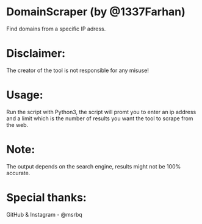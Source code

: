 # DomainScraper (by @1337Farhan)
Find domains from a specific IP adress.

# Disclaimer:
The creator of the tool is not responsible for any misuse!

# Usage:
Run the script with Python3, the script will promt you to enter an ip address and a limit which is the number of results you want the tool to scrape from the web.

# Note:
The output depends on the search engine, results might not be 100% accurate.

# Special thanks:
GitHub & Instagram - @msrbq
